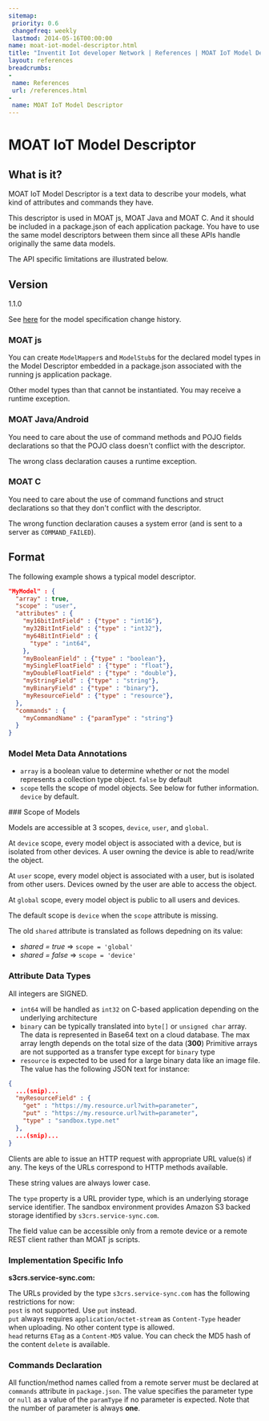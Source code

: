 ```yaml
---
sitemap:
 priority: 0.6
 changefreq: weekly
 lastmod: 2014-05-16T00:00:00
name: moat-iot-model-descriptor.html
title: "Inventit Iot developer Network | References | MOAT IoT Model Descriptor"
layout: references
breadcrumbs:
-
 name: References
 url: /references.html
-
 name: MOAT IoT Model Descriptor
---
```

# MOAT IoT Model Descriptor

## What is it?

MOAT IoT Model Descriptor is a text data to describe your models, what kind of attributes and commands they have.

This descriptor is used in MOAT js, MOAT Java and MOAT C. And it should be included in a package.json of each application package. You have to use the same model descriptors between them since all these APIs handle originally the same data models.

The API specific limitations are illustrated below.

## Version

1.1.0

See [here](/references/moat-iot-model-descriptor/changes.html) for the model specification change history.
        
### MOAT js

You can create `ModelMapper`s and `ModelStub`s for the declared model types in the Model Descriptor embedded in a package.json associated with the running js application package.

Other model types than that cannot be instantiated. You may receive a runtime exception.

### MOAT Java/Android

You need to care about the use of command methods and POJO fields declarations so that the POJO class doesn't conflict with the descriptor.

The wrong class declaration causes a runtime exception.

### MOAT C

You need to care about the use of command functions and struct declarations so that they don't conflict with the descriptor.

The wrong function declaration causes a system error (and is sent to a server as `COMMAND_FAILED`).

## Format

The following example shows a typical model descriptor.

```json
"MyModel" : {
  "array" : true,
  "scope" : "user",
  "attributes" : {
    "my16bitIntField" : {"type" : "int16"},
    "my32BitIntField" : {"type" : "int32"},
    "my64BitIntField" : {
      "type" : "int64",
    },
    "myBooleanField" : {"type" : "boolean"},
    "mySingleFloatField" : {"type" : "float"},
    "myDoubleFloatField" : {"type" : "double"},
    "myStringField" : {"type" : "string"},
    "myBinaryField" : {"type" : "binary"},
    "myResourceField" : {"type" : "resource"},
  },
  "commands" : {
    "myCommandName" : {"paramType" : "string"}
  }  
}
```

### Model Meta Data Annotations

 * `array` is a boolean value to determine whether or not the model represents a collection type object. `false` by default
 * `scope` tells the scope of model objects. See below for futher information. `device` by default.


<div id="ScopeOfModels" class="anchor"></div>
### Scope of Models

Models are accessible at 3 scopes, `device`, `user`, and `global`.

At `device` scope, every model object is associated with a device, but is isolated from other devices. A user owning the device is able to read/write the object.

At `user` scope, every model object is associated with a user, but is isolated from other users. Devices owned by the user are able to access the object.

At `global` scope, every model object is public to all users and devices.

The default scope is `device` when the `scope` attribute is missing.

The old `shared` attribute is translated as follows depedning on its value:

 * _shared = true_ => `scope = 'global'`
 * _shared = false_ => `scope = 'device'`

### Attribute Data Types

All integers are SIGNED.

 *  `int64` will be handled as `int32` on C-based application depending on the underlying architecture
 *  `binary` can be typically translated into `byte[]` or `unsigned char` array. The data is represented in Base64 text on a cloud database. The max array length depends on the total size of the data (<strong>300</strong>) Primitive arrays are not supported as a transfer type except for `binary` type
 * `resource`&nbsp;is expected to be used for a large binary data like an image file. The value has the following JSON text for instance:<br />

```json
{
  ...(snip)...
  "myResourceField" : {
    "get" : "https://my.resource.url?with=parameter",
    "put" : "https://my.resource.url?with=parameter",
    "type" : "sandbox.type.net"
  },
  ...(snip)...
}
```

Clients are able to issue an HTTP request with appropriate URL value(s) if any. The keys of the URLs correspond to HTTP methods available.

These string values are always lower case.

The `type` property is a URL provider type, which is an underlying storage service identifier. The sandbox environment provides Amazon S3 backed storage identified by `s3crs.service-sync.com`.

The field value can be accessible only from a remote device or a remote REST client rather than MOAT js scripts.

### Implementation Specific Info
<div class="alert alert-info">
<strong>s3crs.service-sync.com:</strong><br />

The URLs provided by the type <code>s3crs.service-sync.com</code> has the following restrictions for now:<br />
<code>post</code> is not supported. Use <code>put</code> instead.<br />
<code>put</code> always requires <code>application/octet-stream</code> as <code>Content-Type</code> header when uploading. No other content type is allowed.<br />
<code>head</code> returns <code>ETag</code> as a <code>Content-MD5</code> value. You can check the MD5 hash of the content <code>delete</code> is available.<br />
</div>

### Commands Declaration

All function/method names called from a remote server must be declared at `commands` attribute in `package.json`. The value specifies the parameter type or `null` as a value of the `paramType` if no parameter is expected. Note that the number of parameter is always <strong>one</strong>.

